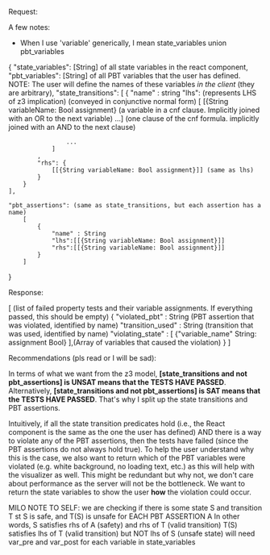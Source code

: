 Request:

A few notes:
- When I use 'variable' generically, I mean state_variables union pbt_variables

{
    "state_variables": [String] of all state variables in the react component,
    "pbt_variables": [String] of all PBT variables that the user has defined. NOTE: The user will define the names of these variables *in the client* (they are arbitrary),
    "state_transitions": [
        {
            "name" : string
            "lhs": (represents LHS of z3 implication) (conveyed in conjunctive normal form)
                [
                    [{String variableName: Bool assignment} (a variable in a cnf clause. Implicitly joined with an OR to the next variable) ...] (one clause of the cnf formula. implicitly joined with an AND to the next clause)
                    
                    ...
                ]
            ,
            "rhs": {
                [[{String variableName: Bool assignment}]] (same as lhs)
            }
        }
    ],

    "pbt_assertions": (same as state_transitions, but each assertion has a name)
        [ 
            {
                "name" : String
                "lhs":[[{String variableName: Bool assignment}]] 
                "rhs":[[{String variableName: Bool assignment}]]
            }
        ]
}

Response:

[ (list of failed property tests and their variable assignments. If everything passed, this should be empty)
    {
        "violated_pbt" : String (PBT assertion that was violated, identified by name)
        "transition_used" : String (transition that was used, identified by name)
        "violating_state" : [
            {"variable_name" String: assignment Bool}
        ],(Array of variables that caused the violation)
    }
]

Recommendations (pls read or I will be sad):

In terms of what we want from the z3 model, **[state_transitions and not pbt_assertions] is UNSAT means that the TESTS HAVE PASSED**. Alternatively, **[state_transitions and not pbt_assertions] is SAT means that the TESTS HAVE PASSED**. That's why I split up the state transitions and PBT assertions.

Intuitively, if all the state transition predicates hold (i.e., the React component is the same as the one the user has defined) AND there is a way to violate any of the PBT assertions, then the tests have failed (since the PBT assertions do not always hold true). To help the user understand why this is the case, we also want to return which of the PBT variables were violated (e.g. white background, no loading text, etc.) as this will help with the visualizer as well. This might be redundant but why not, we don't care about performance as the server will not be the bottleneck. We want to return the state variables to show the user __how__ the violation could occur.


MILO NOTE TO SELF: we are checking if there is some state S and transition T st S is safe, and T(S) is unsafe
for EACH PBT ASSERTION A
In other words, S satisfies rhs of A (safety) and rhs of T (valid transition)
T(S) satisfies lhs of T (valid transition) but NOT lhs of S (unsafe state)
will need var_pre and var_post for each variable in state_variables